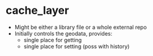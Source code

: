 # cache_layer

- Might be either a library file or a whole external repo
- Initially controls the geodata, provides:
  - single place for getting
  - single place for setting (poss with history)
